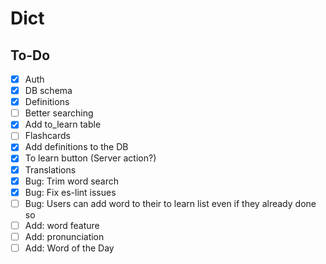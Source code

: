 # Dict

## To-Do
- [x] Auth
- [x] DB schema
- [x] Definitions
- [ ] Better searching
- [x] Add to_learn table
- [ ] Flashcards
- [x] Add definitions to the DB
- [x] To learn button (Server action?)
- [x] Translations
- [x] Bug: Trim word search
- [X] Bug: Fix es-lint issues
- [ ] Bug: Users can add word to their to learn list even if they already done so
- [ ] Add: word feature
- [ ] Add: pronunciation
- [ ] Add: Word of the Day
